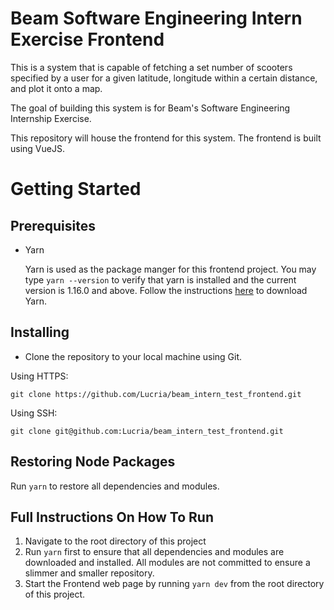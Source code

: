 # Beam Software Engineering Intern Exercise Frontend 

This is a system that is capable of fetching a set number of 
scooters specified by a user for a given latitude, longitude within 
a certain distance, and plot it onto a map. 

The goal of building this system is for Beam's Software Engineering Internship
Exercise. 

This repository will house the frontend for this system. The frontend is built using 
VueJS.

# Getting Started
## Prerequisites
* Yarn
  
  Yarn is used as the package manger for this frontend project. You may type
  `yarn --version` to verify that yarn is installed and the current version is 1.16.0 and above. 
  Follow the instructions [here](https://classic.yarnpkg.com/en/docs/install#windows-stable) to download Yarn.

## Installing
* Clone the repository to your local machine using Git.  

Using HTTPS:
```
git clone https://github.com/Lucria/beam_intern_test_frontend.git
```

Using SSH:

```
git clone git@github.com:Lucria/beam_intern_test_frontend.git
```

## Restoring Node Packages
Run `yarn` to restore all dependencies and modules.

## Full Instructions On How To Run
1) Navigate to the root directory of this project
2) Run `yarn` first to ensure that all dependencies and modules are downloaded and installed.
All modules are not committed to ensure a slimmer and smaller repository.
3) Start the Frontend web page by running `yarn dev` from the root directory of this project.
